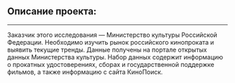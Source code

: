 ## Описание проекта:

__________________________

Заказчик этого исследования — Министерство культуры Российской Федерации. 
Необходимо изучить рынок российского кинопроката и выявить текущие тренды. 
Данные получены на портале открытых данных Министерства культуры. Набор данных содержит информацию о прокатных удостоверениях, сборах и государственной поддержке фильмов, а также информацию с сайта КиноПоиск. 
